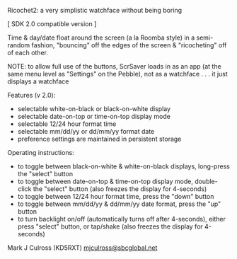 Ricochet2: a very simplistic watchface without being boring

[ SDK 2.0 compatible version ]

Time & day/date float around the screen (a la Roomba style)
   in a semi-random fashion, "bouncing" off the edges of the
   screen & "ricocheting" off of each other. 

NOTE: to allow full use of the buttons, ScrSaver
   loads in as an app (at the same menu level
   as "Settings" on the Pebble), not as a
   watchface . . . it just displays a watchface

Features (v 2.0):
- selectable white-on-black or black-on-white display
- selectable date-on-top or time-on-top display mode
- selectable 12/24 hour format time
- selectable mm/dd/yy or dd/mm/yy format date
- preference settings are maintained in persistent storage

Operating instructions:
- to toggle between black-on-white & white-on-black
  displays, long-press the "select" button
- to toggle between date-on-top & time-on-top display
  mode, double-click the "select" button (also freezes the
  display for 4-seconds)
- to toggle between 12/24 hour format time, press the
  "down" button
- to toggle between mm/dd/yy & dd/mm/yy date format, press
  the "up" button
- to turn backlight on/off (automatically turns off after
  4-seconds), either press "select" button, or tap/shake
  (also freezes the display for 4-seconds)

Mark J Culross (KD5RXT)
mjculross@sbcglobal.net
